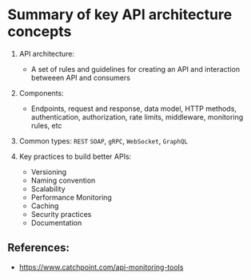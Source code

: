 # Summary of key API architecture concepts

1. API architecture: 
    - A set of rules and guidelines for creating an API and interaction betweeen API and consumers

2. Components:
    - Endpoints, request and response, data model, HTTP methods, authentication, authorization, rate limits, middleware, monitoring rules, etc

3. Common types: `REST` `SOAP`, `gRPC`, `WebSocket`, `GraphQL`

4. Key practices to build better APIs:
    - Versioning
    - Naming convention
    - Scalability
    - Performance Monitoring
    - Caching
    - Security practices
    - Documentation

## References:

- https://www.catchpoint.com/api-monitoring-tools
